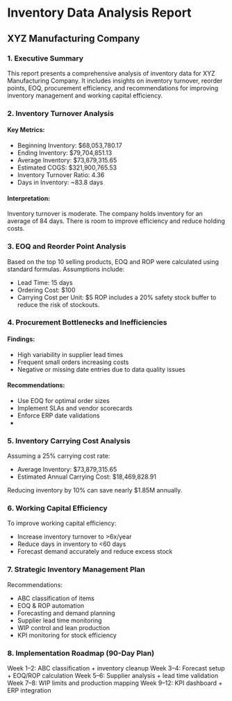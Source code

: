 # Inventory Data Analysis Report

## XYZ Manufacturing Company

### 1. Executive Summary
This report presents a comprehensive analysis of inventory data for XYZ Manufacturing Company. It includes insights on inventory 
turnover, reorder points, EOQ, procurement efficiency, and recommendations for improving inventory management and working capital 
efficiency.
       
### 2. Inventory Turnover Analysis
#### Key Metrics:
- Beginning Inventory: $68,053,780.17
- Ending Inventory: $79,704,851.13
- Average Inventory: $73,879,315.65
- Estimated COGS: $321,900,765.53
- Inventory Turnover Ratio: 4.36
- Days in Inventory: ~83.8 days

#### Interpretation:
Inventory turnover is moderate. The company holds inventory for an average of 84 days. There is room to improve efficiency and reduce holding costs.

### 3. EOQ and Reorder Point Analysis
Based on the top 10 selling products, EOQ and ROP were calculated using standard formulas. Assumptions include:
- Lead Time: 15 days
- Ordering Cost: $100
- Carrying Cost per Unit: $5
ROP includes a 20% safety stock buffer to reduce the risk of stockouts.

### 4. Procurement Bottlenecks and Inefficiencies
#### Findings:
- High variability in supplier lead times
- Frequent small orders increasing costs
- Negative or missing date entries due to data quality issues

#### Recommendations:
- Use EOQ for optimal order sizes
- Implement SLAs and vendor scorecards
- Enforce ERP date validations
- 
### 5. Inventory Carrying Cost Analysis
Assuming a 25% carrying cost rate:
- Average Inventory: $73,879,315.65
- Estimated Annual Carrying Cost: $18,469,828.91

Reducing inventory by 10% can save nearly $1.85M annually.

### 6. Working Capital Efficiency
To improve working capital efficiency:
- Increase inventory turnover to >6x/year
- Reduce days in inventory to <60 days
- Forecast demand accurately and reduce excess stock
  
### 7. Strategic Inventory Management Plan
Recommendations:
- ABC classification of items
- EOQ & ROP automation
- Forecasting and demand planning
- Supplier lead time monitoring
- WIP control and lean production
- KPI monitoring for stock efficiency
  
### 8. Implementation Roadmap (90-Day Plan)
Week 1–2: ABC classification + inventory cleanup
Week 3–4: Forecast setup + EOQ/ROP calculation
Week 5–6: Supplier analysis + lead time validation
Week 7–8: WIP limits and production mapping
Week 9–12: KPI dashboard + ERP integration
